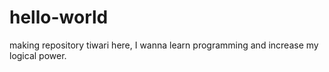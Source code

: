 # hello-world
making repository
tiwari here, I wanna learn programming and increase my logical power.
